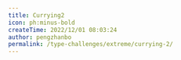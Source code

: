 ```yaml
---
title: Currying2
icon: ph:minus-bold
createTime: 2022/12/01 08:03:24
author: pengzhanbo
permalink: /type-challenges/extreme/currying-2/
---
```

